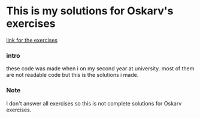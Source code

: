 # This is my solutions for Oskarv's exercises
[link for the exercises](https://gist.github.com/oskarkv/3168ea3f8d7530ccd94c97c19aafe266)

### intro
these code was made when i on my second year at university. most of them are not readable code but this is the solutions i made.

### Note
I don't answer all exercises so this is not complete solutions for Oskarv exercises.